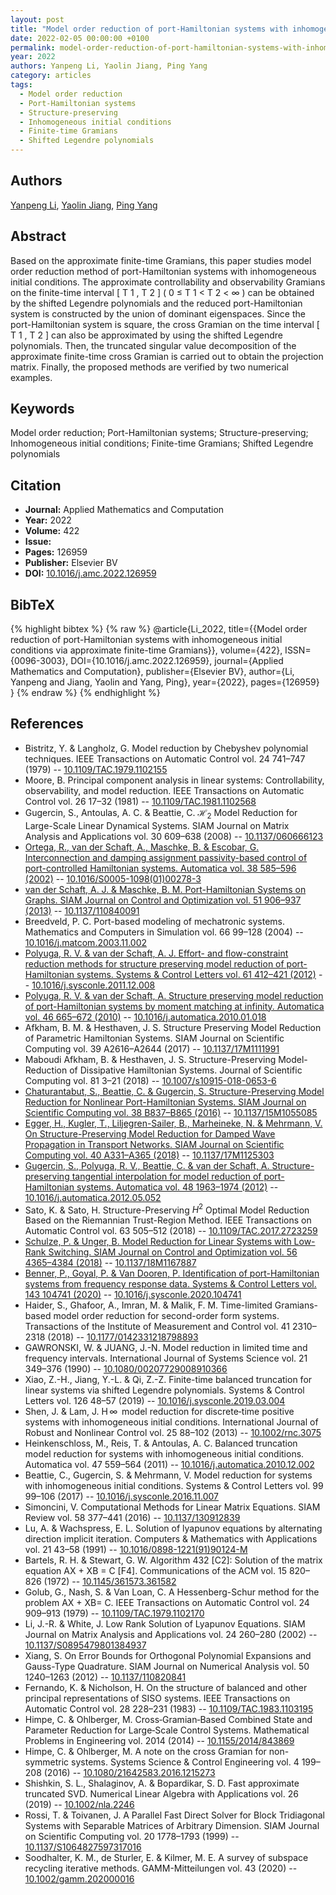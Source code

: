 ```yaml
---
layout: post
title: "Model order reduction of port-Hamiltonian systems with inhomogeneous initial conditions via approximate finite-time Gramians"
date: 2022-02-05 00:00:00 +0100
permalink: model-order-reduction-of-port-hamiltonian-systems-with-inhomogeneous-initial-conditions-via-approximate-finite-time-gramians
year: 2022
authors: Yanpeng Li, Yaolin Jiang, Ping Yang
category: articles
tags:
  - Model order reduction
  - Port-Hamiltonian systems
  - Structure-preserving
  - Inhomogeneous initial conditions
  - Finite-time Gramians
  - Shifted Legendre polynomials
---
```

 
## Authors
[Yanpeng Li](authors/yanpeng-li), [Yaolin Jiang](authors/yaolin-jiang), [Ping Yang](authors/ping-yang)
 
## Abstract
Based on the approximate finite-time Gramians, this paper studies model order reduction method of port-Hamiltonian systems with inhomogeneous initial conditions. The approximate controllability and observability Gramians on the finite-time interval [ T 1 , T 2 ] ( 0 ≤ T 1 < T 2 < ∞ ) can be obtained by the shifted Legendre polynomials and the reduced port-Hamiltonian system is constructed by the union of dominant eigenspaces. Since the port-Hamiltonian system is square, the cross Gramian on the time interval [ T 1 , T 2 ] can also be approximated by using the shifted Legendre polynomials. Then, the truncated singular value decomposition of the approximate finite-time cross Gramian is carried out to obtain the projection matrix. Finally, the proposed methods are verified by two numerical examples.
 
## Keywords
Model order reduction; Port-Hamiltonian systems; Structure-preserving; Inhomogeneous initial conditions; Finite-time Gramians; Shifted Legendre polynomials
 
## Citation
- **Journal:** Applied Mathematics and Computation
- **Year:** 2022
- **Volume:** 422
- **Issue:** 
- **Pages:** 126959
- **Publisher:** Elsevier BV
- **DOI:** [10.1016/j.amc.2022.126959](https://doi.org/10.1016/j.amc.2022.126959)
 
## BibTeX
{% highlight bibtex %}
{% raw %}
@article{Li_2022,
  title={{Model order reduction of port-Hamiltonian systems with inhomogeneous initial conditions via approximate finite-time Gramians}},
  volume={422},
  ISSN={0096-3003},
  DOI={10.1016/j.amc.2022.126959},
  journal={Applied Mathematics and Computation},
  publisher={Elsevier BV},
  author={Li, Yanpeng and Jiang, Yaolin and Yang, Ping},
  year={2022},
  pages={126959}
}
{% endraw %}
{% endhighlight %}
 
## References
- Bistritz, Y. & Langholz, G. Model reduction by Chebyshev polynomial techniques. IEEE Transactions on Automatic Control vol. 24 741–747 (1979) -- [10.1109/TAC.1979.1102155](https://doi.org/10.1109/TAC.1979.1102155)
- Moore, B. Principal component analysis in linear systems: Controllability, observability, and model reduction. IEEE Transactions on Automatic Control vol. 26 17–32 (1981) -- [10.1109/TAC.1981.1102568](https://doi.org/10.1109/TAC.1981.1102568)
- Gugercin, S., Antoulas, A. C. & Beattie, C. $\mathcal{H}_2$ Model Reduction for Large-Scale Linear Dynamical Systems. SIAM Journal on Matrix Analysis and Applications vol. 30 609–638 (2008) -- [10.1137/060666123](https://doi.org/10.1137/060666123)
- [Ortega, R., van der Schaft, A., Maschke, B. & Escobar, G. Interconnection and damping assignment passivity-based control of port-controlled Hamiltonian systems. Automatica vol. 38 585–596 (2002)](interconnection-and-damping-assignment-passivity-based-control-of-port-controlled-hamiltonian-systems) -- [10.1016/S0005-1098(01)00278-3](https://doi.org/10.1016/S0005-1098(01)00278-3)
- [van der Schaft, A. J. & Maschke, B. M. Port-Hamiltonian Systems on Graphs. SIAM Journal on Control and Optimization vol. 51 906–937 (2013)](port-hamiltonian-systems-on-graphs) -- [10.1137/110840091](https://doi.org/10.1137/110840091)
- Breedveld, P. C. Port-based modeling of mechatronic systems. Mathematics and Computers in Simulation vol. 66 99–128 (2004) -- [10.1016/j.matcom.2003.11.002](https://doi.org/10.1016/j.matcom.2003.11.002)
- [Polyuga, R. V. & van der Schaft, A. J. Effort- and flow-constraint reduction methods for structure preserving model reduction of port-Hamiltonian systems. Systems &amp; Control Letters vol. 61 412–421 (2012)](effort-and-flow-constraint-reduction-methods-for-structure-preserving-model-reduction-of-port-hamiltonian-systems) -- [10.1016/j.sysconle.2011.12.008](https://doi.org/10.1016/j.sysconle.2011.12.008)
- [Polyuga, R. V. & van der Schaft, A. Structure preserving model reduction of port-Hamiltonian systems by moment matching at infinity. Automatica vol. 46 665–672 (2010)](structure-preserving-model-reduction-of-port-hamiltonian-systems-by-moment-matching-at-infinity) -- [10.1016/j.automatica.2010.01.018](https://doi.org/10.1016/j.automatica.2010.01.018)
- Afkham, B. M. & Hesthaven, J. S. Structure Preserving Model Reduction of Parametric Hamiltonian Systems. SIAM Journal on Scientific Computing vol. 39 A2616–A2644 (2017) -- [10.1137/17M1111991](https://doi.org/10.1137/17M1111991)
- Maboudi Afkham, B. & Hesthaven, J. S. Structure-Preserving Model-Reduction of Dissipative Hamiltonian Systems. Journal of Scientific Computing vol. 81 3–21 (2018) -- [10.1007/s10915-018-0653-6](https://doi.org/10.1007/s10915-018-0653-6)
- [Chaturantabut, S., Beattie, C. & Gugercin, S. Structure-Preserving Model Reduction for Nonlinear Port-Hamiltonian Systems. SIAM Journal on Scientific Computing vol. 38 B837–B865 (2016)](structure-preserving-model-reduction-for-nonlinear-port-hamiltonian-systems) -- [10.1137/15M1055085](https://doi.org/10.1137/15M1055085)
- [Egger, H., Kugler, T., Liljegren-Sailer, B., Marheineke, N. & Mehrmann, V. On Structure-Preserving Model Reduction for Damped Wave Propagation in Transport Networks. SIAM Journal on Scientific Computing vol. 40 A331–A365 (2018)](on-structure-preserving-model-reduction-for-damped-wave-propagation-in-transport-networks) -- [10.1137/17M1125303](https://doi.org/10.1137/17M1125303)
- [Gugercin, S., Polyuga, R. V., Beattie, C. & van der Schaft, A. Structure-preserving tangential interpolation for model reduction of port-Hamiltonian systems. Automatica vol. 48 1963–1974 (2012)](structure-preserving-tangential-interpolation-for-model-reduction-of-port-hamiltonian-systems) -- [10.1016/j.automatica.2012.05.052](https://doi.org/10.1016/j.automatica.2012.05.052)
- Sato, K. & Sato, H. Structure-Preserving $H^2$ Optimal Model Reduction Based on the Riemannian Trust-Region Method. IEEE Transactions on Automatic Control vol. 63 505–512 (2018) -- [10.1109/TAC.2017.2723259](https://doi.org/10.1109/TAC.2017.2723259)
- [Schulze, P. & Unger, B. Model Reduction for Linear Systems with Low-Rank Switching. SIAM Journal on Control and Optimization vol. 56 4365–4384 (2018)](model-reduction-for-linear-systems-with-low-rank-switching) -- [10.1137/18M1167887](https://doi.org/10.1137/18M1167887)
- [Benner, P., Goyal, P. & Van Dooren, P. Identification of port-Hamiltonian systems from frequency response data. Systems &amp; Control Letters vol. 143 104741 (2020)](identification-of-port-hamiltonian-systems-from-frequency-response-data) -- [10.1016/j.sysconle.2020.104741](https://doi.org/10.1016/j.sysconle.2020.104741)
- Haider, S., Ghafoor, A., Imran, M. & Malik, F. M. Time-limited Gramians-based model order reduction for second-order form systems. Transactions of the Institute of Measurement and Control vol. 41 2310–2318 (2018) -- [10.1177/0142331218798893](https://doi.org/10.1177/0142331218798893)
- GAWRONSKI, W. & JUANG, J.-N. Model reduction in limited time and frequency intervals. International Journal of Systems Science vol. 21 349–376 (1990) -- [10.1080/00207729008910366](https://doi.org/10.1080/00207729008910366)
- Xiao, Z.-H., Jiang, Y.-L. & Qi, Z.-Z. Finite-time balanced truncation for linear systems via shifted Legendre polynomials. Systems &amp; Control Letters vol. 126 48–57 (2019) -- [10.1016/j.sysconle.2019.03.004](https://doi.org/10.1016/j.sysconle.2019.03.004)
- Shen, J. & Lam, J. H ∞  model reduction for discrete‐time positive systems with inhomogeneous initial conditions. International Journal of Robust and Nonlinear Control vol. 25 88–102 (2013) -- [10.1002/rnc.3075](https://doi.org/10.1002/rnc.3075)
- Heinkenschloss, M., Reis, T. & Antoulas, A. C. Balanced truncation model reduction for systems with inhomogeneous initial conditions. Automatica vol. 47 559–564 (2011) -- [10.1016/j.automatica.2010.12.002](https://doi.org/10.1016/j.automatica.2010.12.002)
- Beattie, C., Gugercin, S. & Mehrmann, V. Model reduction for systems with inhomogeneous initial conditions. Systems &amp; Control Letters vol. 99 99–106 (2017) -- [10.1016/j.sysconle.2016.11.007](https://doi.org/10.1016/j.sysconle.2016.11.007)
- Simoncini, V. Computational Methods for Linear Matrix Equations. SIAM Review vol. 58 377–441 (2016) -- [10.1137/130912839](https://doi.org/10.1137/130912839)
- Lu, A. & Wachspress, E. L. Solution of lyapunov equations by alternating direction implicit iteration. Computers &amp; Mathematics with Applications vol. 21 43–58 (1991) -- [10.1016/0898-1221(91)90124-M](https://doi.org/10.1016/0898-1221(91)90124-M)
- Bartels, R. H. & Stewart, G. W. Algorithm 432 [C2]: Solution of the matrix equation AX + XB = C [F4]. Communications of the ACM vol. 15 820–826 (1972) -- [10.1145/361573.361582](https://doi.org/10.1145/361573.361582)
- Golub, G., Nash, S. & Van Loan, C. A Hessenberg-Schur method for the problem AX + XB= C. IEEE Transactions on Automatic Control vol. 24 909–913 (1979) -- [10.1109/TAC.1979.1102170](https://doi.org/10.1109/TAC.1979.1102170)
- Li, J.-R. & White, J. Low Rank Solution of Lyapunov Equations. SIAM Journal on Matrix Analysis and Applications vol. 24 260–280 (2002) -- [10.1137/S0895479801384937](https://doi.org/10.1137/S0895479801384937)
- Xiang, S. On Error Bounds for Orthogonal Polynomial Expansions and Gauss-Type Quadrature. SIAM Journal on Numerical Analysis vol. 50 1240–1263 (2012) -- [10.1137/110820841](https://doi.org/10.1137/110820841)
- Fernando, K. & Nicholson, H. On the structure of balanced and other principal representations of SISO systems. IEEE Transactions on Automatic Control vol. 28 228–231 (1983) -- [10.1109/TAC.1983.1103195](https://doi.org/10.1109/TAC.1983.1103195)
- Himpe, C. & Ohlberger, M. Cross‐Gramian‐Based Combined State and Parameter Reduction for Large‐Scale Control Systems. Mathematical Problems in Engineering vol. 2014 (2014) -- [10.1155/2014/843869](https://doi.org/10.1155/2014/843869)
- Himpe, C. & Ohlberger, M. A note on the cross Gramian for non-symmetric systems. Systems Science &amp; Control Engineering vol. 4 199–208 (2016) -- [10.1080/21642583.2016.1215273](https://doi.org/10.1080/21642583.2016.1215273)
- Shishkin, S. L., Shalaginov, A. & Bopardikar, S. D. Fast approximate truncated SVD. Numerical Linear Algebra with Applications vol. 26 (2019) -- [10.1002/nla.2246](https://doi.org/10.1002/nla.2246)
- Rossi, T. & Toivanen, J. A Parallel Fast Direct Solver for Block Tridiagonal Systems with Separable Matrices of Arbitrary Dimension. SIAM Journal on Scientific Computing vol. 20 1778–1793 (1999) -- [10.1137/S1064827597317016](https://doi.org/10.1137/S1064827597317016)
- Soodhalter, K. M., de Sturler, E. & Kilmer, M. E. A survey of subspace recycling iterative methods. GAMM-Mitteilungen vol. 43 (2020) -- [10.1002/gamm.202000016](https://doi.org/10.1002/gamm.202000016)

